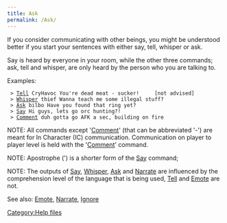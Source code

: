 ```yaml
---
title: Ask
permalink: /Ask/
---
```


If you consider communicating with other beings, you might be understood
better if you start your sentences with either say, tell, whisper or
ask.

Say is heard by everyone in your room, while the other three commands;
ask, tell and whisper, are only heard by the person who you are talking
to.

Examples:

` > `[`Tell`](Tell "wikilink")` CryHavoc You're dead meat - sucker!     [not advised]`
` > `[`Whisper`](Whisper "wikilink")` thief Wanna teach me some illegal stuff?`
` > `[`Ask`](Ask "wikilink")` bilbo Have you found that ring yet?`
` > `[`Say`](Say "wikilink")` Hi guys, lets go orc hunting?!`
` > `[`Comment`](Comment "wikilink")` duh gotta go AFK a sec, building on fire`

NOTE: All commands except '[Comment](Comment "wikilink")' (that can be
abbreviated '-') are meant for In Character (IC) communication.
Communication on player to player level is held with the
'[Comment](Comment "wikilink")' command.

NOTE: Apostrophe (') is a shorter form of the [Say](Say "wikilink")
command;

NOTE: The outputs of [Say](Say "wikilink"),
[Whisper](Whisper "wikilink"), [Ask](Ask "wikilink") and
[Narrate](Narrate "wikilink") are influenced by the comprehension level
of the language that is being used, [Tell](Tell "wikilink") and
[Emote](Emote "wikilink") are not.

See also: [Emote](Emote "wikilink"), [Narrate](Narrate "wikilink"),
[Ignore](Ignore "wikilink")

[Category:Help files](Category:Help_files "wikilink")